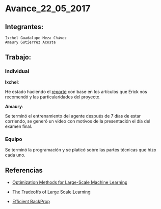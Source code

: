 # Avance_22_05_2017
## Integrantes:

    Ixchel Guadalupe Meza Chávez  
    Amaury Gutierrez Acosta  

## Trabajo:
### Individual

**Ixchel**:  

He estado haciendo el [reporte](../reporte/trabajo-escrito.pdf) con base en los artículos que Erick nos recomendó y las particularidades del proyecto.

**Amaury**:

Se terminó el entrenamiento del agente después de 7 días de estar corriendo, se generó un video con motivos de la presentación el día del examen final.


### Equipo

Se terminó la programación y se platicó sobre las partes técnicas que hizo cada uno.

 ## Referencias
 
 - [Optimization Methods for Large-Scale Machine Learning](http://leon.bottou.org/publications/pdf/tr-optml-2016.pdf)

 - [The Tradeoffs of Large Scale Learning](http://leon.bottou.org/publications/pdf/nips-2007.pdf)

 - [Efficient BackProp](http://yann.lecun.com/exdb/publis/pdf/lecun-98b.pdf)

